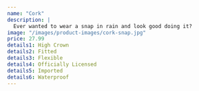 ```yaml
---
name: "Cork"
description: |
  Ever wanted to wear a snap in rain and look good doing it?
image: "/images/product-images/cork-snap.jpg"
price: 27.99
details1: High Crown
details2: Fitted
details3: Flexible
details4: Officially Licensed
details5: Imported
details6: Waterproof
---
```

